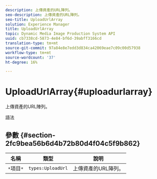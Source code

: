 ```yaml
---
description: 上傳資產的URL陣列。
seo-description: 上傳資產的URL陣列。
seo-title: UploadUrlArray
solution: Experience Manager
title: UploadUrlArray
topic: Dynamic Media Image Production System API
uuid: cb7338cd-5873-4e84-bf6d-39abff3166cd
translation-type: tm+mt
source-git-commit: 97a84e8e7edd3d834ca42069eae7c09c00d57938
workflow-type: tm+mt
source-wordcount: '37'
ht-degree: 16%

---
```



# UploadUrlArray{#uploadurlarray}

上傳資產的URL陣列。

語法

## 參數 {#section-2fc9bea56b6d4b72b80d4f04c5f9b862}

| 名稱 | 類型 | 說明 |
|---|---|---|
| `*`項目`*` | `types:UploadUrl` | 上傳資產的URL陣列。 |

